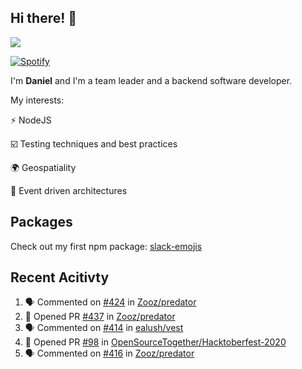 ## Hi there! 👋

<p>
  <img src="https://github-readme-stats.vercel.app/api?username=syncush&theme=tokyonight">
</p>

[![Spotify](https://novatorem-rust.vercel.app/api/spotify)](https://open.spotify.com/user/syncush)

I'm **Daniel** and I'm a team leader and a backend software developer.

My interests:

⚡ NodeJS

☑️ Testing techniques and best practices

🌍 Geospatiality

🧠 Event driven architectures

## Packages
Check out my first npm package: [slack-emojis](https://www.npmjs.com/package/slack-emojis)

## Recent Acitivty
<!--START_SECTION:activity-->
1. 🗣 Commented on [#424](https://github.com/Zooz/predator/issues/424) in [Zooz/predator](https://github.com/Zooz/predator)
2. 💪 Opened PR [#437](https://github.com/Zooz/predator/pull/437) in [Zooz/predator](https://github.com/Zooz/predator)
3. 🗣 Commented on [#414](https://github.com/ealush/vest/issues/414) in [ealush/vest](https://github.com/ealush/vest)
4. 💪 Opened PR [#98](https://github.com/OpenSourceTogether/Hacktoberfest-2020/pull/98) in [OpenSourceTogether/Hacktoberfest-2020](https://github.com/OpenSourceTogether/Hacktoberfest-2020)
5. 🗣 Commented on [#416](https://github.com/Zooz/predator/issues/416) in [Zooz/predator](https://github.com/Zooz/predator)
<!--END_SECTION:activity-->
